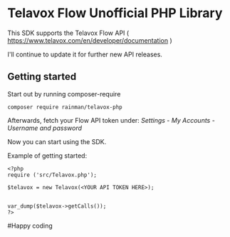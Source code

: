 # Telavox Flow Unofficial PHP Library
This SDK supports the Telavox Flow API ( https://www.telavox.com/en/developer/documentation )

I'll continue to update it for further new API releases.

## Getting started
Start out by running composer-require
```
composer require rainman/telavox-php
```

Afterwards, fetch your Flow API token under: <i> Settings - My Accounts - Username and password </i>

Now you can start using the SDK.

Example of getting started:

```php5
<?php
require ('src/Telavox.php');

$telavox = new Telavox(<YOUR API TOKEN HERE>);


var_dump($telavox->getCalls());
?>
```

#Happy coding

